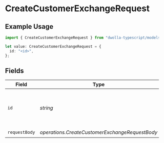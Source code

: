 # CreateCustomerExchangeRequest

## Example Usage

```typescript
import { CreateCustomerExchangeRequest } from "dwolla-typescript/models/operations";

let value: CreateCustomerExchangeRequest = {
  id: "<id>",
};
```

## Fields

| Field                                            | Type                                             | Required                                         | Description                                      |
| ------------------------------------------------ | ------------------------------------------------ | ------------------------------------------------ | ------------------------------------------------ |
| `id`                                             | *string*                                         | :heavy_check_mark:                               | The ID of the customer to create an exchange for |
| `requestBody`                                    | *operations.CreateCustomerExchangeRequestBody*   | :heavy_check_mark:                               | N/A                                              |